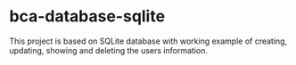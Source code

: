 # bca-database-sqlite
This project is based on SQLite database with working example of creating, updating, showing and deleting the users information.
